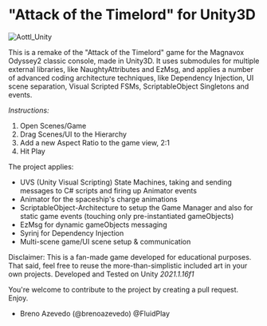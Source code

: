 # "Attack of the Timelord" for Unity3D

![Aottl_Unity](https://user-images.githubusercontent.com/265085/139162999-0f5ea6ae-32e4-4427-9da0-5f2cb1bd8ca8.png)

This is a remake of the "Attack of the Timelord" game for the Magnavox Odyssey2 classic console, made in Unity3D. It uses submodules for multiple external libraries, like NaughtyAttributes and EzMsg, and applies a number of advanced coding architecture techniques, like Dependency Injection, UI scene separation, Visual Scripted FSMs, ScriptableObject Singletons and events.

*Instructions:*

1. Open Scenes/Game
2. Drag Scenes/UI to the Hierarchy
3. Add a new Aspect Ratio to the game view, 2:1
4. Hit Play

The project applies: 
* UVS (Unity Visual Scripting) State Machines, taking and sending messages to C# scripts and firing up Animator events
* Animator for the spaceship's charge animations
* ScriptableObject-Architecture to setup the Game Manager and also for static game events (touching only pre-instantiated gameObjects)
* EzMsg for dynamic gameObjects messaging
* Syrinj for Dependency Injection
* Multi-scene game/UI scene setup & communication

Disclaimer: This is a fan-made game developed for educational purposes. That said, feel free to reuse the more-than-simplistic included art in your own projects. Developed and Tested on Unity *2021.1.16f1*

You're welcome to contribute to the project by creating a pull request. Enjoy.

- Breno Azevedo (@brenoazevedo)
@FluidPlay
